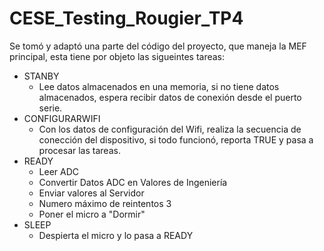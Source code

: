 # CESE_Testing_Rougier_TP4

Se tomó y adaptó una parte del código del proyecto, que maneja la MEF principal, esta tiene por objeto las sigueintes tareas:
- STANBY 
    - Lee datos almacenados en una memoria, si no tiene datos almacenados, espera recibir datos de conexión desde el puerto
    serie.
- CONFIGURARWIFI
    - Con los datos de configuración del Wifi, realiza la secuencia de conección del dispositivo, si todo funcionó, reporta TRUE y pasa a procesar las tareas.
- READY
    - Leer ADC
    -  Convertir Datos ADC en Valores de Ingeniería 
    - Enviar valores al Servidor 
    - Numero máximo de reintentos 3 
    - Poner el micro a "Dormir"
- SLEEP
    - Despierta el micro y lo pasa a READY